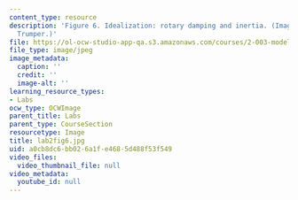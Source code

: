 ```yaml
---
content_type: resource
description: 'Figure 6. Idealization: rotary damping and inertia. (Image by Prof.
  Trumper.)'
file: https://ol-ocw-studio-app-qa.s3.amazonaws.com/courses/2-003-modeling-dynamics-and-control-i-spring-2005/a0cb8dc6bb026a1fe4685d488f53f549_lab2fig6.jpg
file_type: image/jpeg
image_metadata:
  caption: ''
  credit: ''
  image-alt: ''
learning_resource_types:
- Labs
ocw_type: OCWImage
parent_title: Labs
parent_type: CourseSection
resourcetype: Image
title: lab2fig6.jpg
uid: a0cb8dc6-bb02-6a1f-e468-5d488f53f549
video_files:
  video_thumbnail_file: null
video_metadata:
  youtube_id: null
---
```

